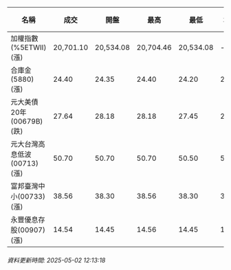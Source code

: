 | 名稱 | 成交 | 開盤 | 最高 | 最低 | 均價 | 成交金額(億) | 昨收 | 漲跌幅 | 漲跌 | 總量 | 昨量 | 振幅 |
| -------- | -------- | -------- | -------- |-------- | -------- | -------- |-------- |-------- |-------- | -------- | -------- |-------- |
|加權指數(%5ETWII) (漲)|20,701.10|20,534.08|20,704.46|20,534.08|-|2,460.97|20,235.03|2.30%|466.07|4,546,641|0|0.84%|
|合庫金(5880) (漲)|24.40|24.35|24.40|24.20|24.32|0.981|24.35|0.21%|0.05|4,035|22,237|0.82%|
|元大美債20年(00679B) (跌)|27.64|28.18|28.18|27.45|27.76|33.55|28.48|2.95%|0.84|120,836|35,878|2.56%|
|元大台灣高息低波(00713) (漲)|50.70|50.70|50.70|50.50|50.63|4.09|50.30|0.80%|0.40|8,076|8,564|0.40%|
|富邦臺灣中小(00733) (漲)|38.56|38.30|38.56|38.30|38.49|0.212|38.03|1.39%|0.53|551|1,078|0.68%|
|永豐優息存股(00907) (漲)|14.54|14.45|14.56|14.45|14.50|0.135|14.40|0.97%|0.14|929|3,046|0.76%|
###### 資料更新時間: 2025-05-02 12:13:18